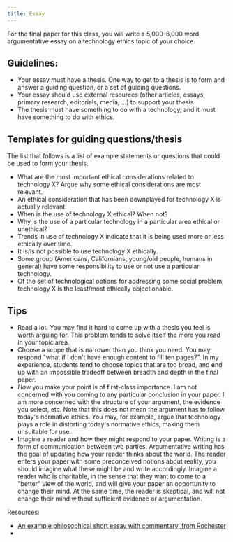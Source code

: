 ```yaml
---
title: Essay
---
```


For the final paper for this class, you will write a 5,000-6,000 word argumentative essay on a technology ethics topic of your choice.

## Guidelines:
- Your essay must have a thesis. One way to get to a thesis is to form and answer a guiding question, or a set of guiding questions.
- Your essay should use external resources (other articles, essays, primary research, editorials, media, ...) to support your thesis.
- The thesis must have something to do with a technology, and it must have something to do with ethics.

## Templates for guiding questions/thesis

The list that follows is a list of example statements or questions that could be used to form your thesis.

- What are the most important ethical considerations related to technology X? Argue why some ethical considerations are most relevant.
- An ethical consideration that has been downplayed for technology X is actually relevant.
- When is the use of technology X ethical? When not?
- Why is the use of a particular technology in a particular area ethical or unethical?
- Trends in use of technology X indicate that it is being used more or less ethically over time.
- It is/is not possible to use technology X ethically.
- Some group (Americans, Californians, young/old people, humans in general) have some responsibility to use or not use a particular technology.
- Of the set of technological options for addressing some social problem, technology X is the least/most ethically objectionable.

## Tips

- Read a lot. You may find it hard to come up with a thesis you feel is worth arguing for. This problem tends to solve itself the more you read in your topic area.
- Choose a scope that is narrower than you think you need. You may respond "what if I don't have enough content to fill ten pages?". In my experience, students tend to choose topics that are too broad, and end up with an impossible tradeoff between breadth and depth in the final paper.
- *How* you make your point is of first-class importance. I am not concerned with you coming to any particular conclusion in your paper. I am more concerned with the structure of your argument, the evidence you select, etc. Note that this does not mean the argument has to follow today's normative ethics. You may, for example, argue that technology plays a role in distorting today's normative ethics, making them unsuitable for use.
- Imagine a reader and how they might respond to your paper. Writing is a form of communication between two parties. Argumentative writing has the goal of updating how your reader thinks about the world. The reader enters your paper with some preconceived notions about reality, you should imagine what these might be and write accordingly. Imagine a reader who is charitable, in the sense that they want to come to a "better" view of the world, and will give your paper an opportunity to change their mind. At the same time, the reader is skeptical, and will not change their mind without sufficient evidence or argumentation.

Resources:
- [An example philosophical short essay with commentary, from Rochester](http://www.sas.rochester.edu/phl/fitzpatrick/sample.htm)
- 

